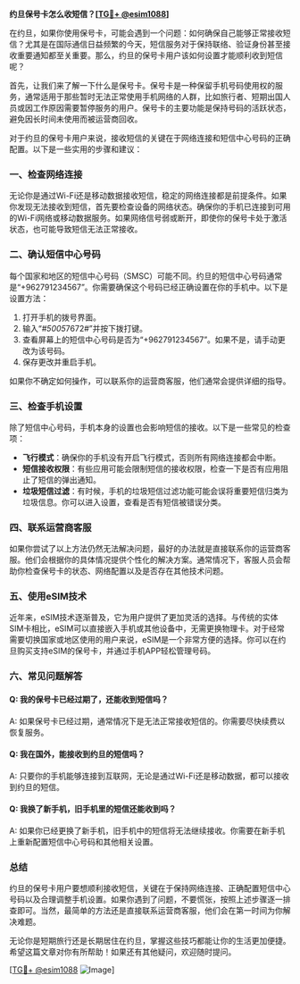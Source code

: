 **约旦保号卡怎么收短信？[[TG💪+ @esim1088](https://t.me/s/esim1088)]**

在约旦，如果你使用保号卡，可能会遇到一个问题：如何确保自己能够正常接收短信？尤其是在国际通信日益频繁的今天，短信服务对于保持联络、验证身份甚至接收重要通知都至关重要。那么，约旦的保号卡用户该如何设置才能顺利收到短信呢？

首先，让我们来了解一下什么是保号卡。保号卡是一种保留手机号码使用权的服务，通常适用于那些暂时无法正常使用手机网络的人群，比如旅行者、短期出国人员或因工作原因需要暂停服务的用户。保号卡的主要功能是保持号码的活跃状态，避免因长时间未使用而被运营商回收。

对于约旦的保号卡用户来说，接收短信的关键在于网络连接和短信中心号码的正确配置。以下是一些实用的步骤和建议：

### 一、检查网络连接

无论你是通过Wi-Fi还是移动数据接收短信，稳定的网络连接都是前提条件。如果你发现无法接收到短信，首先要检查设备的网络状态。确保你的手机已连接到可用的Wi-Fi网络或移动数据服务。如果网络信号弱或断开，即使你的保号卡处于激活状态，也可能导致短信无法正常接收。

### 二、确认短信中心号码

每个国家和地区的短信中心号码（SMSC）可能不同。约旦的短信中心号码通常是“+962791234567”。你需要确保这个号码已经正确设置在你的手机中。以下是设置方法：

1. 打开手机的拨号界面。
2. 输入“*#5005*7672#”并按下拨打键。
3. 查看屏幕上的短信中心号码是否为“+962791234567”。如果不是，请手动更改为该号码。
4. 保存更改并重启手机。

如果你不确定如何操作，可以联系你的运营商客服，他们通常会提供详细的指导。

### 三、检查手机设置

除了短信中心号码，手机本身的设置也会影响短信的接收。以下是一些常见的检查项：

- **飞行模式**：确保你的手机没有开启飞行模式，否则所有网络连接都会中断。
- **短信接收权限**：有些应用可能会限制短信的接收权限，检查一下是否有应用阻止了短信的弹出通知。
- **垃圾短信过滤**：有时候，手机的垃圾短信过滤功能可能会误将重要短信归类为垃圾信息。你可以进入设置，查看是否有短信被错误分类。

### 四、联系运营商客服

如果你尝试了以上方法仍然无法解决问题，最好的办法就是直接联系你的运营商客服。他们会根据你的具体情况提供个性化的解决方案。通常情况下，客服人员会帮助你检查保号卡的状态、网络配置以及是否存在其他技术问题。

### 五、使用eSIM技术

近年来，eSIM技术逐渐普及，它为用户提供了更加灵活的选择。与传统的实体SIM卡相比，eSIM可以直接嵌入手机或其他设备中，无需更换物理卡。对于经常需要切换国家或地区使用的用户来说，eSIM是一个非常方便的选择。你可以在约旦购买支持eSIM的保号卡，并通过手机APP轻松管理号码。

### 六、常见问题解答

#### Q: 我的保号卡已经过期了，还能收到短信吗？
A: 如果保号卡已经过期，通常情况下是无法正常接收短信的。你需要尽快续费以恢复服务。

#### Q: 我在国外，能接收到约旦的短信吗？
A: 只要你的手机能够连接到互联网，无论是通过Wi-Fi还是移动数据，都可以接收到约旦的短信。

#### Q: 我换了新手机，旧手机里的短信还能收到吗？
A: 如果你已经更换了新手机，旧手机中的短信将无法继续接收。你需要在新手机上重新配置短信中心号码和其他相关设置。

### 总结

约旦的保号卡用户要想顺利接收短信，关键在于保持网络连接、正确配置短信中心号码以及合理调整手机设置。如果你遇到了问题，不要慌张，按照上述步骤逐一排查即可。当然，最简单的方法还是直接联系运营商客服，他们会在第一时间为你解决难题。

无论你是短期旅行还是长期居住在约旦，掌握这些技巧都能让你的生活更加便捷。希望这篇文章对你有所帮助！如果还有其他疑问，欢迎随时提问。

[[TG💪+ @esim1088](https://t.me/s/esim1088) ![Image](https://i.postimg.cc/4NQfJmqS/Snipaste-2025-05-13-00-14-12.png)]